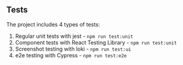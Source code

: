 ## Tests

The project includes 4 types of tests:
1) Regular unit tests with jest - `npm run test:unit`
2) Component tests with React Testing Library - `npm run test:unit`
3) Screenshot testing with loki - `npm run test:ui`
4) e2e testing with Cypress - `npm run test:e2e`